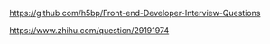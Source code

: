 https://github.com/h5bp/Front-end-Developer-Interview-Questions

https://www.zhihu.com/question/29191974